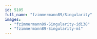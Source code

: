 ```yaml
---
id: 5105
full_name: "fzimmermann89/Singularity"
images: 
  - "fzimmermann89-Singularity-idi38"
  - "fzimmermann89-Singularity-ml"
---
```

